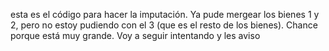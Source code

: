esta es el código para hacer la imputación. Ya pude mergear los bienes 1 y 2, pero no estoy pudiendo con el 3 (que es el resto de los bienes). Chance porque está muy grande. Voy a seguir intentando y les aviso
